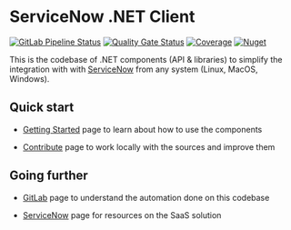 # ServiceNow .NET Client

[![GitLab Pipeline Status](https://gitlab.com/rabbids-incubator/servicenow-dotnet-client/badges/main/pipeline.svg)](https://gitlab.com/rabbids-incubator/servicenow-dotnet-client/-/pipelines)
[![Quality Gate Status](https://sonarcloud.io/api/project_badges/measure?project=rabbids-incubator_servicenow-dotnet-client&metric=alert_status)](https://sonarcloud.io/summary/new_code?id=rabbids-incubator_servicenow-dotnet-client)
[![Coverage](https://sonarcloud.io/api/project_badges/measure?project=rabbids-incubator_servicenow-dotnet-client&metric=coverage)](https://sonarcloud.io/summary/new_code?id=rabbids-incubator_servicenow-dotnet-client)
[![Nuget](https://img.shields.io/nuget/v/RabbidsIncubator.ServiceNowClient.Application.svg)](https://www.nuget.org/packages/RabbidsIncubator.ServiceNowClient.Application)

This is the codebase of .NET components (API & libraries) to simplify the integration with with [ServiceNow](https://www.servicenow.com/)
from any system (Linux, MacOS, Windows).

## Quick start

* [Getting Started](./docs/getting-started.md) page to learn about how to use the components

* [Contribute](./docs/contribute.md) page to work locally with the sources and improve them

## Going further

* [GitLab](./docs/gitlab.md) page to understand the automation done on this codebase

* [ServiceNow](./docs/servicenow.md) page for resources on the SaaS solution
